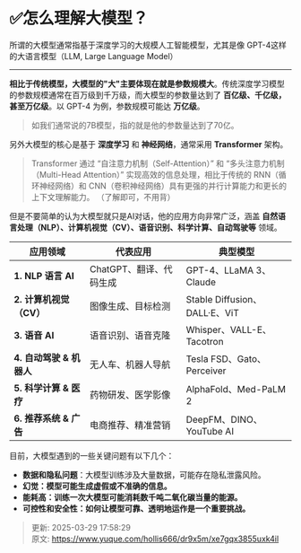 # ✅怎么理解大模型？

所谓的大模型通常指基于深度学习的大规模人工智能模型，尤其是像 GPT-4这样的大语言模型（LLM, Large Language Model）

****

**相比于传统模型，大模型的"大"主要体现在就是参数规模大**。传统深度学习模型的参数规模通常在百万级到千万级，而大模型的参数量达到了 **百亿级、千亿级，甚至万亿级**。以 GPT-4 为例，参数规模可能达 **万亿级**。



> 如我们通常说的7B模型，指的就是他的参数量达到了70亿。
>



另外大模型的核心是基于 **深度学习** 和 **神经网络**，通常采用 **Transformer** 架构。



> Transformer 通过 “自注意力机制（Self-Attention）” 和 “多头注意力机制（Multi-Head Attention）” 实现高效的信息处理，相比于传统的 RNN（循环神经网络）和 CNN（卷积神经网络）具有更强的并行计算能力和更长的上下文理解能力。  （了解即可，不用背）
>



但是不要简单的认为大模型就只是AI对话，他的应用方向非常广泛，涵盖 **自然语言处理（NLP）、计算机视觉（CV）、语音识别、科学计算、自动驾驶等** 领域。  



| **应用领域** | **代表应用** | **典型模型** |
| --- | --- | --- |
| **1. NLP 语言 AI** | ChatGPT、翻译、代码生成 | GPT-4、LLaMA 3、Claude |
| **2. 计算机视觉（CV）** | 图像生成、目标检测 | Stable Diffusion、DALL·E、ViT |
| **3. 语音 AI** | 语音识别、语音克隆 | Whisper、VALL-E、Tacotron |
| **4. 自动驾驶 & 机器人** | 无人车、机器人导航 | Tesla FSD、Gato、Perceiver |
| **5. 科学计算 & 医疗** | 药物研发、医学影像 | AlphaFold、Med-PaLM 2 |
| **6. 推荐系统 & 广告** | 电商推荐、精准营销 | DeepFM、DINO、YouTube AI |




目前，大模型遇到的一些关键问题有以下几个：



+ **数据和隐私问题**：大模型训练涉及大量数据，可能存在隐私泄露风险。
+ **幻觉：模型可能生成虚假或不准确的信息。**
+ **能耗高：训练一次大模型可能消耗数千吨二氧化碳当量的能源。**
+ **可控性和安全性：如何让模型可靠、透明地运作是一个重要挑战。**





> 更新: 2025-03-29 17:58:29  
> 原文: <https://www.yuque.com/hollis666/dr9x5m/xe7gqx3855uxk4il>